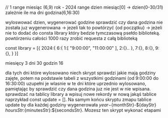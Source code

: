 // 1 
range miesiąc (6,9)
rok - 2024
range dzien miesiąc[0] -> dzien(0-30/31) zależnie ile ma dni
godzina(6,16:30)

wyloswować dzien, wygenerować godzine sprawdzić czy dana godzina nie została juz wygenerowana -> jezeli tak to powtórzyć {od początku} -> jeżeli nie to dodać do consta library który bedzie tymczasową psełdo biblioteką. powtórzeniu całości 1000 razy zrobić requesta z całą biblioteką 

const library = [{
    2024:{
      6:{
        1:[
          "9:00:00",
          "11:00:00"
        ],
        2:{}..
      },
      7:{},
      8:{},
      9:{},
    }
  }]

  miesięcy 3
  dni 30
  godzin 16


  dla tych dni które wylosowano niech skrypt sprawdzi jakie mają godziny zajęte, potem na podstawie tabeli z wszystkimi godzinami (od 9:00:00 do 16:30:00) uzupełni je wlasnie w te dni które uprzednio wylosowano, pamiętając by sprawdzić czy dana godzina juz nie jest w nie wpisana. sprawdzać na tablicy library a wpisuj nowe rekordy w nową jakąś tablice naprzykład const update = []. Na samym końcu skryptu zmapu tablice update by dla każdej godziny wygenerowała ${year}-${monthStr}-${dayStr} ${hoursStr}:${minutesStr}:${secondsStr}. Mozesz ten skrypt wykonać etapami 